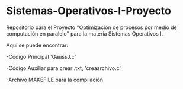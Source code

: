 # Sistemas-Operativos-I-Proyecto

Repositorio para el Proyecto "Optimización de procesos por medio de computación en paralelo" para la materia Sistemas Operativos I.

Aquí se puede encontrar:
  
  -Código Principal 'GaussJ.c'
  
  -Código Auxiliar para crear .txt, 'creaarchivo.c'
  
  -Archivo MAKEFILE para la compilación
